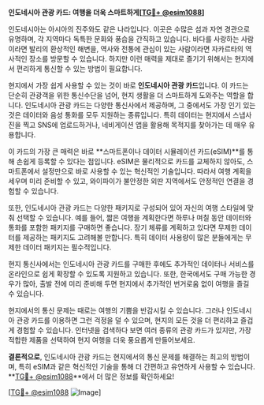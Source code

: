 **인도네시아 관광 카드: 여행을 더욱 스마트하게[[TG💪+ @esim1088](https://t.me/s/esim1088)]**

인도네시아는 아시아의 진주와도 같은 나라입니다. 이곳은 수많은 섬과 자연 경관으로 유명하며, 각 지역마다 독특한 문화와 풍습을 간직하고 있습니다. 바다를 사랑하는 사람이라면 발리의 환상적인 해변을, 역사와 전통에 관심이 있는 사람이라면 자카르타의 역사적인 장소를 방문할 수 있습니다. 하지만 이런 매력을 제대로 즐기기 위해서는 현지에서 편리하게 통신할 수 있는 방법이 필요합니다.

현지에서 가장 쉽게 사용할 수 있는 것이 바로 **인도네시아 관광 카드**입니다. 이 카드는 단순히 관광객을 위한 통신수단을 넘어, 현지 생활을 더 스마트하게 도와주는 역할을 합니다. 인도네시아 관광 카드는 다양한 통신사에서 제공하며, 그 중에서도 가장 인기 있는 것은 데이터와 음성 통화를 모두 지원하는 종류입니다. 특히 데이터는 현지에서 스냅사진을 찍고 SNS에 업로드하거나, 네비게이션 앱을 활용해 목적지를 찾아가는 데 매우 유용합니다.

이 카드의 가장 큰 매력은 바로 **스마트폰이나 데이터 시뮬레이션 카드(eSIM)**를 통해 손쉽게 등록할 수 있다는 점입니다. eSIM은 물리적으로 카드를 교체하지 않아도, 스마트폰에서 설정만으로 바로 사용할 수 있는 혁신적인 기술입니다. 따라서 여행 계획을 세우며 미리 준비할 수 있고, 와이파이가 불안정한 외딴 지역에서도 안정적인 연결을 경험할 수 있습니다.

또한, 인도네시아 관광 카드는 다양한 패키지로 구성되어 있어 자신의 여행 스타일에 맞춰 선택할 수 있습니다. 예를 들어, 짧은 여행을 계획한다면 하루나 며칠 동안 데이터와 통화를 포함한 패키지를 구매하면 좋습니다. 장기 체류를 계획하고 있다면 무제한 데이터를 제공하는 패키지도 고려해볼 만합니다. 특히 데이터 사용량이 많은 분들에게는 무제한 데이터 패키지는 필수적입니다.

현지 통신사에서는 인도네시아 관광 카드를 구매한 후에도 추가적인 데이터나 서비스를 온라인으로 쉽게 확장할 수 있도록 지원하고 있습니다. 또한, 한국에서도 구매 가능한 경우가 많아, 출발 전에 미리 준비해 두면 현지에서 추가적인 번거로움 없이 여행을 즐길 수 있습니다.

현지에서의 통신 문제는 때로는 여행의 기쁨을 반감시킬 수 있습니다. 그러나 인도네시아 관광 카드를 이용하면 그런 걱정을 덜 수 있으며, 현지의 모든 것을 더 편리하고 즐겁게 경험할 수 있습니다. 인터넷을 검색하다 보면 여러 종류의 관광 카드가 있지만, 가장 적합한 제품을 선택하여 현지 여행을 더욱 풍요롭게 만들어보세요.

**결론적으로**, 인도네시아 관광 카드는 현지에서의 통신 문제를 해결하는 최고의 방법이며, 특히 eSIM과 같은 혁신적인 기술을 통해 더 간편하고 유연하게 사용할 수 있습니다. **[TG💪+ @esim1088](https://t.me/s/esim1088)**에서 더 많은 정보를 확인하세요! 

[[TG💪+ @esim1088](https://t.me/s/esim1088) ![Image](https://i.postimg.cc/Y0z9fWf4/image.png)]